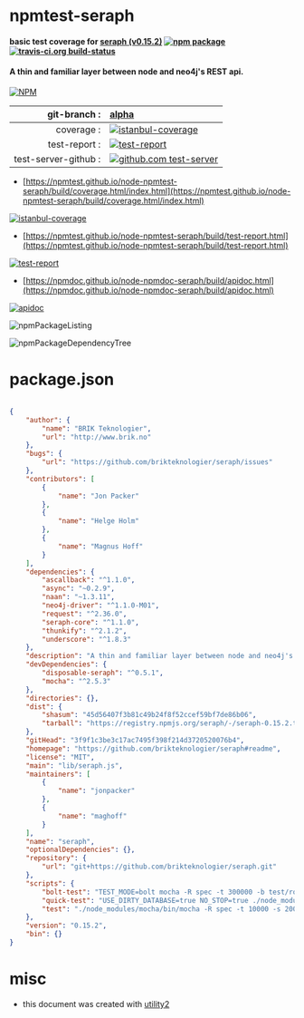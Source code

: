 # npmtest-seraph

#### basic test coverage for  [seraph (v0.15.2)](https://github.com/brikteknologier/seraph#readme)  [![npm package](https://img.shields.io/npm/v/npmtest-seraph.svg?style=flat-square)](https://www.npmjs.org/package/npmtest-seraph) [![travis-ci.org build-status](https://api.travis-ci.org/npmtest/node-npmtest-seraph.svg)](https://travis-ci.org/npmtest/node-npmtest-seraph)

#### A thin and familiar layer between node and neo4j's REST api.

[![NPM](https://nodei.co/npm/seraph.png?downloads=true&downloadRank=true&stars=true)](https://www.npmjs.com/package/seraph)

| git-branch : | [alpha](https://github.com/npmtest/node-npmtest-seraph/tree/alpha)|
|--:|:--|
| coverage : | [![istanbul-coverage](https://npmtest.github.io/node-npmtest-seraph/build/coverage.badge.svg)](https://npmtest.github.io/node-npmtest-seraph/build/coverage.html/index.html)|
| test-report : | [![test-report](https://npmtest.github.io/node-npmtest-seraph/build/test-report.badge.svg)](https://npmtest.github.io/node-npmtest-seraph/build/test-report.html)|
| test-server-github : | [![github.com test-server](https://npmtest.github.io/node-npmtest-seraph/GitHub-Mark-32px.png)](https://npmtest.github.io/node-npmtest-seraph/build/app/index.html) | | build-artifacts : | [![build-artifacts](https://npmtest.github.io/node-npmtest-seraph/glyphicons_144_folder_open.png)](https://github.com/npmtest/node-npmtest-seraph/tree/gh-pages/build)|

- [https://npmtest.github.io/node-npmtest-seraph/build/coverage.html/index.html](https://npmtest.github.io/node-npmtest-seraph/build/coverage.html/index.html)

[![istanbul-coverage](https://npmtest.github.io/node-npmtest-seraph/build/screenCapture.buildCi.browser.%252Ftmp%252Fbuild%252Fcoverage.lib.html.png)](https://npmtest.github.io/node-npmtest-seraph/build/coverage.html/index.html)

- [https://npmtest.github.io/node-npmtest-seraph/build/test-report.html](https://npmtest.github.io/node-npmtest-seraph/build/test-report.html)

[![test-report](https://npmtest.github.io/node-npmtest-seraph/build/screenCapture.buildCi.browser.%252Ftmp%252Fbuild%252Ftest-report.html.png)](https://npmtest.github.io/node-npmtest-seraph/build/test-report.html)

- [https://npmdoc.github.io/node-npmdoc-seraph/build/apidoc.html](https://npmdoc.github.io/node-npmdoc-seraph/build/apidoc.html)

[![apidoc](https://npmdoc.github.io/node-npmdoc-seraph/build/screenCapture.buildCi.browser.%252Ftmp%252Fbuild%252Fapidoc.html.png)](https://npmdoc.github.io/node-npmdoc-seraph/build/apidoc.html)

![npmPackageListing](https://npmtest.github.io/node-npmtest-seraph/build/screenCapture.npmPackageListing.svg)

![npmPackageDependencyTree](https://npmtest.github.io/node-npmtest-seraph/build/screenCapture.npmPackageDependencyTree.svg)



# package.json

```json

{
    "author": {
        "name": "BRIK Teknologier",
        "url": "http://www.brik.no"
    },
    "bugs": {
        "url": "https://github.com/brikteknologier/seraph/issues"
    },
    "contributors": [
        {
            "name": "Jon Packer"
        },
        {
            "name": "Helge Holm"
        },
        {
            "name": "Magnus Hoff"
        }
    ],
    "dependencies": {
        "ascallback": "^1.1.0",
        "async": "~0.2.9",
        "naan": "~1.3.11",
        "neo4j-driver": "^1.1.0-M01",
        "request": "^2.36.0",
        "seraph-core": "^1.1.0",
        "thunkify": "^2.1.2",
        "underscore": "^1.8.3"
    },
    "description": "A thin and familiar layer between node and neo4j's REST api.",
    "devDependencies": {
        "disposable-seraph": "^0.5.1",
        "mocha": "^2.5.3"
    },
    "directories": {},
    "dist": {
        "shasum": "45d56407f3b81c49b24f8f52ccef59bf7de86b06",
        "tarball": "https://registry.npmjs.org/seraph/-/seraph-0.15.2.tgz"
    },
    "gitHead": "3f9f1c3be3c17ac7495f398f214d3720520076b4",
    "homepage": "https://github.com/brikteknologier/seraph#readme",
    "license": "MIT",
    "main": "lib/seraph.js",
    "maintainers": [
        {
            "name": "jonpacker"
        },
        {
            "name": "maghoff"
        }
    ],
    "name": "seraph",
    "optionalDependencies": {},
    "repository": {
        "url": "git+https://github.com/brikteknologier/seraph.git"
    },
    "scripts": {
        "bolt-test": "TEST_MODE=bolt mocha -R spec -t 300000 -b test/root.js test/node.js test/relationship.js test/query.js test/label.js test/batching.js",
        "quick-test": "USE_DIRTY_DATABASE=true NO_STOP=true ./node_modules/mocha/bin/mocha -R spec -t 3000 -s 2000",
        "test": "./node_modules/mocha/bin/mocha -R spec -t 10000 -s 2000"
    },
    "version": "0.15.2",
    "bin": {}
}
```



# misc
- this document was created with [utility2](https://github.com/kaizhu256/node-utility2)
